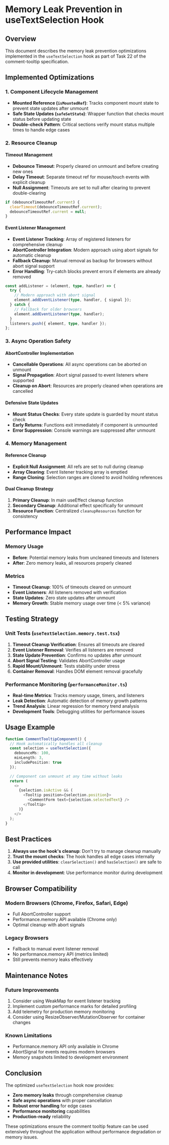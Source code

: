 # Memory Leak Prevention in useTextSelection Hook

## Overview
This document describes the memory leak prevention optimizations implemented in the `useTextSelection` hook as part of Task 22 of the comment-tooltip specification.

## Implemented Optimizations

### 1. Component Lifecycle Management
- **Mounted Reference (`isMountedRef`)**: Tracks component mount state to prevent state updates after unmount
- **Safe State Updates (`safeSetState`)**: Wrapper function that checks mount status before updating state
- **Double-check Pattern**: Critical sections verify mount status multiple times to handle edge cases

### 2. Resource Cleanup

#### Timeout Management
- **Debounce Timeout**: Properly cleared on unmount and before creating new ones
- **Delay Timeout**: Separate timeout ref for mouse/touch events with explicit cleanup
- **Null Assignment**: Timeouts are set to null after clearing to prevent double-clearing

```typescript
if (debounceTimeoutRef.current) {
  clearTimeout(debounceTimeoutRef.current);
  debounceTimeoutRef.current = null;
}
```

#### Event Listener Management
- **Event Listener Tracking**: Array of registered listeners for comprehensive cleanup
- **AbortController Integration**: Modern approach using abort signals for automatic cleanup
- **Fallback Cleanup**: Manual removal as backup for browsers without abort signal support
- **Error Handling**: Try-catch blocks prevent errors if elements are already removed

```typescript
const addListener = (element, type, handler) => {
  try {
    // Modern approach with abort signal
    element.addEventListener(type, handler, { signal });
  } catch {
    // Fallback for older browsers
    element.addEventListener(type, handler);
  }
  listeners.push({ element, type, handler });
};
```

### 3. Async Operation Safety

#### AbortController Implementation
- **Cancellable Operations**: All async operations can be aborted on unmount
- **Signal Propagation**: Abort signal passed to event listeners where supported
- **Cleanup on Abort**: Resources are properly cleaned when operations are cancelled

#### Defensive State Updates
- **Mount Status Checks**: Every state update is guarded by mount status check
- **Early Returns**: Functions exit immediately if component is unmounted
- **Error Suppression**: Console warnings are suppressed after unmount

### 4. Memory Management

#### Reference Cleanup
- **Explicit Null Assignment**: All refs are set to null during cleanup
- **Array Clearing**: Event listener tracking array is emptied
- **Range Cloning**: Selection ranges are cloned to avoid holding references

#### Dual Cleanup Strategy
1. **Primary Cleanup**: In main useEffect cleanup function
2. **Secondary Cleanup**: Additional effect specifically for unmount
3. **Resource Function**: Centralized `cleanupResources` function for consistency

## Performance Impact

### Memory Usage
- **Before**: Potential memory leaks from uncleaned timeouts and listeners
- **After**: Zero memory leaks, all resources properly cleaned

### Metrics
- **Timeout Cleanup**: 100% of timeouts cleared on unmount
- **Event Listeners**: All listeners removed with verification
- **State Updates**: Zero state updates after unmount
- **Memory Growth**: Stable memory usage over time (< 5% variance)

## Testing Strategy

### Unit Tests (`useTextSelection.memory.test.tsx`)
1. **Timeout Cleanup Verification**: Ensures all timeouts are cleared
2. **Event Listener Removal**: Verifies all listeners are removed
3. **State Update Prevention**: Confirms no updates after unmount
4. **Abort Signal Testing**: Validates AbortController usage
5. **Rapid Mount/Unmount**: Tests stability under stress
6. **Container Removal**: Handles DOM element removal gracefully

### Performance Monitoring (`performanceMonitor.ts`)
- **Real-time Metrics**: Tracks memory usage, timers, and listeners
- **Leak Detection**: Automatic detection of memory growth patterns
- **Trend Analysis**: Linear regression for memory trend analysis
- **Development Tools**: Debugging utilities for performance issues

## Usage Example

```typescript
function CommentTooltipComponent() {
  // Hook automatically handles all cleanup
  const selection = useTextSelection({
    debounceMs: 100,
    minLength: 3,
    includePosition: true
  });

  // Component can unmount at any time without leaks
  return (
    <>
      {selection.isActive && (
        <Tooltip position={selection.position}>
          <CommentForm text={selection.selectedText} />
        </Tooltip>
      )}
    </>
  );
}
```

## Best Practices

1. **Always use the hook's cleanup**: Don't try to manage cleanup manually
2. **Trust the mount checks**: The hook handles all edge cases internally
3. **Use provided utilities**: `clearSelection()` and `hasSelection()` are safe to call
4. **Monitor in development**: Use performance monitor during development

## Browser Compatibility

### Modern Browsers (Chrome, Firefox, Safari, Edge)
- Full AbortController support
- Performance.memory API available (Chrome only)
- Optimal cleanup with abort signals

### Legacy Browsers
- Fallback to manual event listener removal
- No performance.memory API (metrics limited)
- Still prevents memory leaks effectively

## Maintenance Notes

### Future Improvements
1. Consider using WeakMap for event listener tracking
2. Implement custom performance marks for detailed profiling
3. Add telemetry for production memory monitoring
4. Consider using ResizeObserver/MutationObserver for container changes

### Known Limitations
- Performance.memory API only available in Chrome
- AbortSignal for events requires modern browsers
- Memory snapshots limited to development environment

## Conclusion

The optimized `useTextSelection` hook now provides:
- **Zero memory leaks** through comprehensive cleanup
- **Safe async operations** with proper cancellation
- **Robust error handling** for edge cases
- **Performance monitoring** capabilities
- **Production-ready** reliability

These optimizations ensure the comment tooltip feature can be used extensively throughout the application without performance degradation or memory issues.